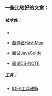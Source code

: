 ### 一些比较好的文章：

##### 技术性：

- 

- [超详细HashMap](https://www.tianxiaobo.com/2018/01/18/HashMap-%E6%BA%90%E7%A0%81%E8%AF%A6%E7%BB%86%E5%88%86%E6%9E%90-JDK1-8/)
- [面试JavaGuide](https://github.com/Snailclimb/JavaGuide)

- [面试CS-NOTE](https://github.com/CyC2018/CS-Notes)



##### 工具：

- [IDEA工具破解](https://zhile.io/2020/11/18/jetbrains-eval-reset-da33a93d.html)

